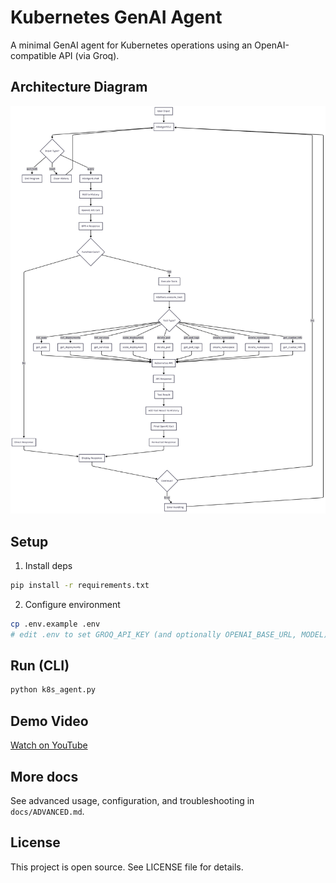 # Kubernetes GenAI Agent

A minimal GenAI agent for Kubernetes operations using an OpenAI-compatible API (via Groq).

## Architecture Diagram

![Architecture Diagram](Mermaid%20Chart-2025-08-24-094404.png)

## Setup

1) Install deps
```bash
pip install -r requirements.txt
```

2) Configure environment
```bash
cp .env.example .env
# edit .env to set GROQ_API_KEY (and optionally OPENAI_BASE_URL, MODEL)
```

## Run (CLI)

```bash
python k8s_agent.py
```

## Demo Video

[Watch on YouTube](https://www.youtube.com/watch?v=_yoSeKC-zwI)

## More docs

See advanced usage, configuration, and troubleshooting in `docs/ADVANCED.md`.

## License

This project is open source. See LICENSE file for details.
